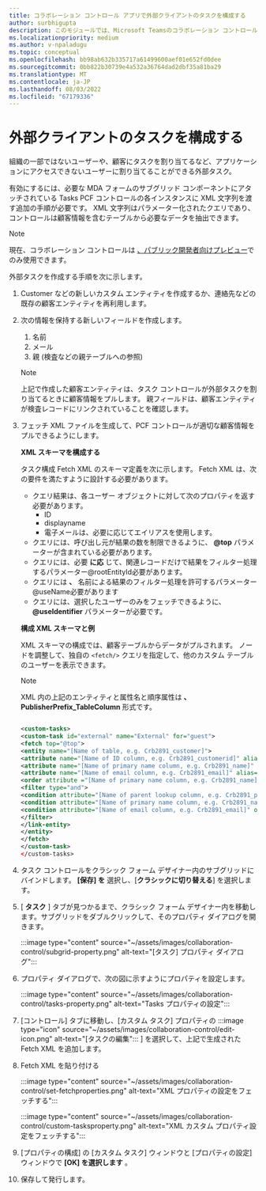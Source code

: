 ```yaml
---
title: コラボレーション コントロール アプリで外部クライアントのタスクを構成する
author: surbhigupta
description: このモジュールでは、Microsoft Teamsのコラボレーション コントロール アプリで外部クライアントのタスクを構成する方法について説明します。
ms.localizationpriority: medium
ms.author: v-npaladugu
ms.topic: conceptual
ms.openlocfilehash: bb98ab632b335717a61499600aef01e652fd0dee
ms.sourcegitcommit: 0bb822b30739e4a532a36764dad2dbf35a81ba29
ms.translationtype: MT
ms.contentlocale: ja-JP
ms.lasthandoff: 08/03/2022
ms.locfileid: "67179336"
---
```

# <a name="configure-tasks-for-external-clients"></a>外部クライアントのタスクを構成する

組織の一部ではないユーザーや、顧客にタスクを割り当てるなど、アプリケーションにアクセスできないユーザーに割り当てることができる外部タスク。

有効にするには、必要な MDA フォームのサブグリッド コンポーネントにアタッチされている Tasks PCF コントロールの各インスタンスに XML 文字列を渡す追加の手順が必要です。 XML 文字列はパラメーター化されたクエリであり、コントロールは顧客情報を含むテーブルから必要なデータを抽出できます。

> [!NOTE]
> 現在、コラボレーション コントロールは [、パブリック開発者向けプレビュー](~/resources/dev-preview/developer-preview-intro.md)でのみ使用できます。

外部タスクを作成する手順を次に示します。

1. Customer などの新しいカスタム エンティティを作成するか、連絡先などの既存の顧客エンティティを再利用します。

1. 次の情報を保持する新しいフィールドを作成します。
    1. 名前
    1. メール
    1. 親 (検査などの親テーブルへの参照)
    > [!NOTE]
    > 上記で作成した顧客エンティティは、タスク コントロールが外部タスクを割り当てるときに顧客情報をプルします。 親フィールドは、顧客エンティティが検査レコードにリンクされていることを確認します。

1. フェッチ XML ファイルを生成して、PCF コントロールが適切な顧客情報をプルできるようにします。

    **XML スキーマを構成する**

    タスク構成 Fetch XML のスキーマ定義を次に示します。 Fetch XML は、次の要件を満たすように設計する必要があります。

    * クエリ結果は、各ユーザー オブジェクトに対して次のプロパティを返す必要があります。
      * ID
      * displayname
      * 電子メールは、必要に応じてエイリアスを使用します。
    * クエリには、呼び出し元が結果の数を制限できるように、 **@top** パラメーターが含まれている必要があります。
    * クエリには、必要 **に応** じて、関連レコードだけで結果をフィルター処理するパラメーター@rootEntityId必要があります。
    * クエリには **、** 名前による結果のフィルター処理を許可するパラメーター@useName必要があります
    * クエリには、選択したユーザーのみをフェッチできるように、 **@useIdentifier** パラメーターが必要です。

    **構成 XML スキーマと例**

    XML スキーマの構成では、顧客テーブルからデータがプルされます。 ノードを調整して、独自の `<fetch/>` クエリを指定して、他のカスタム テーブルのユーザーを表示できます。

    > [!NOTE]
    > XML 内の上記のエンティティと属性名と順序属性は **、PublisherPrefix_TableColumn** 形式です。

    ```xml
    
    <custom-tasks> 
    <custom-task id="external" name="External" for="guest"> 
    <fetch top="@top"> 
    <entity name="[Name of table, e.g. Crb2891_customer]"> 
    <attribute name="[Name of ID column, e.g. Crb2891_customerid]" alias="id" /> 
    <attribute name="[Name of primary name column, e.g. Crb2891_name]" alias="displayname" /> 
    <attribute name="[Name of email column, e.g. Crb2891_email]" alias="email" /> 
    <order attribute ="[Name of primary name column, e.g. Crb2891_name]" descending="false" /> 
    <filter type="and"> 
    <condition attribute="[Name of parent lookup column, e.g. Crb2891_parent]" operator="eq" value="@rootEntityId" /> 
    <condition attribute="[Name of primary name column, e.g. Crb2891_name]" operator="like" value="@userName" /> 
    <condition attribute="[Name of email column, e.g. Crb2891_email]" operator="like" value="@userIdentifier" /> 
    </filter> 
    </link-entity> 
    </entity> 
    </fetch> 
    </custom-task> 
    </custom-tasks> 
    
    ```

1. タスク コントロールをクラシック フォーム デザイナー内のサブグリッドにバインドします。 **[保存] を** 選択し、[**クラシックに切り替える**] を選択します。

1. [ **タスク** ] タブが見つかるまで、クラシック フォーム デザイナー内を移動します。サブグリッドをダブルクリックして、そのプロパティ ダイアログを開きます。

    :::image type="content" source="~/assets/images/collaboration-control/subgrid-property.png" alt-text="[タスク] プロパティ ダイアログ":::

1. プロパティ ダイアログで、次の図に示すようにプロパティを設定します。

    :::image type="content" source="~/assets/images/collaboration-control/tasks-property.png" alt-text="Tasks プロパティの設定":::

1. [コントロール] タブに移動し、[カスタム タスク] プロパティの :::image type="icon" source="~/assets/images/collaboration-control/edit-icon.png" alt-text="[タスクの編集"::: ] を選択して、上記で生成された Fetch XML を追加します。

1. Fetch XML を貼り付ける

    :::image type="content" source="~/assets/images/collaboration-control/set-fetchproperties.png" alt-text="XML プロパティの設定をフェッチする":::

    :::image type="content" source="~/assets/images/collaboration-control/custom-tasksproperty.png" alt-text="XML カスタム プロパティ設定をフェッチする":::

1. [プロパティの構成] の [カスタム タスク] ウィンドウと [プロパティの設定] ウィンドウで **[OK] を選択します** 。

1. 保存して発行します。
